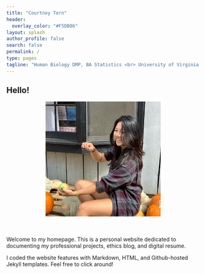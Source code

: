 ```yaml
---
title: "Courtney Tern"
header:
  overlay_color: "#F5DB86"
layout: splash
author_profile: false
search: false
permalink: /
type: pages
tagline: "Human Biology DMP, BA Statistics <br> University of Virginia \'20"
---
```


## Hello!

<center>
  <img src="/assets/images/pumpkin.JPG" alt="Courtney in a pumpkin patch" style="width:300px;height:300px;">
</center>

<br><br>
  Welcome to my homepage. This is a personal website dedicated to documenting my professional projects, ethics blog, and digital resume. <br>

  I coded the website features with Markdown, HTML, and Github-hosted Jekyll templates. Feel free to click around!
